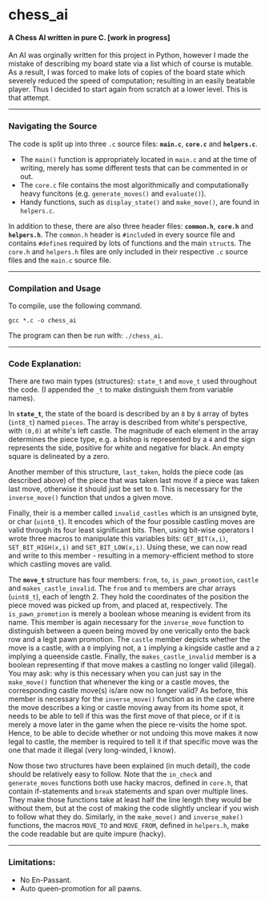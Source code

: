 chess_ai
========================

#### A Chess AI written in pure C. [work in progress]

An AI was orginally written for this project in Python, however I made the mistake of describing my board state via a list which of course is mutable. As a result, I was forced to make lots of copies of the board state which severely reduced the speed of computation; resulting in an easily beatable player. Thus I decided to start again from scratch at a lower level. This is that attempt.

---

### Navigating the Source

The code is split up into three `.c` source files: **`main.c`**, **`core.c`** and **`helpers.c`**.

 - The `main()` function is appropriately located in `main.c` and at the time of writing, merely has some different tests that can be commented in or out.
 - The `core.c` file contains the most algorithmically and computationally heavy funcitons (e.g. `generate_moves()` and `evaluate()`).
 - Handy functions, such as `display_state()` and `make_move()`, are found in `helpers.c`.

In addition to these, there are also three header files: **`common.h`**, **`core.h`** and **`helpers.h`**. The `common.h` header is `#include`d in every source file and contains `#define`s required by lots of functions and the main `struct`s. The `core.h` and `helpers.h` files are only included in their respective `.c` source files and the `main.c` source file.

---

### Compilation and Usage

To compile, use the following command.

```
gcc *.c -o chess_ai
```

The program can then be run with: `./chess_ai`.

---

### Code Explanation:

There are two main types (structures): `state_t` and `move_t` used throughout the code. (I appended the `_t` to make distinguish them from variable names).

In **`state_t`**, the state of the board is described by an `8` by `8` array of bytes (`int8_t`) named `pieces`. The array is described from white's perspective, with `(0,0)` at white's left castle. The magnitude of each element in the array determines the piece type, e.g. a bishop is represented by a `4` and the sign represents the side, positive for white and negative for black. An empty square is delineated by a zero.

Another member of this structure, `last_taken`, holds the piece code (as described above) of the piece that was taken last move if a piece was taken last move, otherwise it should just be set to `0`. This is necessary for the `inverse_move()` function that undos a given move.

Finally, their is a member called `invalid_castles` which is an unsigned byte, or char (`uint8_t`). It encodes which of the four possible castling moves are valid through its four least significant bits. Then, using bit-wise operators I wrote three macros to manipulate this variables bits: `GET_BIT(x,i)`, `SET_BIT_HIGH(x,i)` and `SET_BIT_LOW(x,i)`. Using these, we can now read and write to this member - resulting in a memory-efficient method to store which castling moves are valid.

The **`move_t`** structure has four members: `from`, `to`, `is_pawn_promotion`, `castle` and `makes_castle_invalid`. The `from` and `to` members are char arrays (`uint8_t`), each of length 2. They hold the coordinates of the position the piece moved was picked up from, and placed at, respectively. The `is_pawn_promotion` is merely a boolean whose meaning is evident from its name. This member is again necessary for the `inverse_move` function to distinguish between a queen being moved by one verically onto the back row and a legit pawn promotion. The `castle` member depicts whether the move is a castle, with a `0` implying not, a `1` implying a kingside castle and a `2` implying a queenside castle. Finally, the `makes_castle_invalid` member is a boolean representing if that move makes a castling no longer valid (illegal). You may ask: why is this necessary when you can just say in the `make_move()` function that whenever the king or a castle moves, the corresponding castle move(s) is/are now no longer valid? As before, this member is necessary for the `inverse_move()` function as in the case where the move describes a king or castle moving away from its home spot, it needs to be able to tell if this was the first move of that piece, or if it is merely a move later in the game when the piece re-visits the home spot. Hence, to be able to decide whether or not undoing this move makes it now legal to castle, the member is required to tell it if that specific move was the one that made it illegal (very long-winded, I know).

Now those two structures have been explained (in much detail), the code should be relatively easy to follow. Note that the `in_check` and `generate_moves` functions both use hacky macros, defined in `core.h`, that contain if-statements and `break` statements and span over multiple lines. They make those functions take at least half the line length they would be without them, but at the cost of making the code slightly unclear if you wish to follow what they do. Similarly, in the `make_move()` and `inverse_make()` functions, the macros `MOVE_TO` and `MOVE_FROM`, defined in `helpers.h`, make the code readable but are quite impure (hacky).

---

### Limitations:

- No En-Passant.
- Auto queen-promotion for all pawns.
